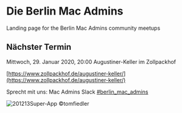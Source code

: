 # Die Berlin Mac Admins

Landing page for the Berlin Mac Admins community meetups

## Nächster Termin

Mittwoch, 29. Januar 2020, 20:00
Augustiner-Keller im Zollpackhof

[https://www.zollpackhof.de/augustiner-keller/](https://www.zollpackhof.de/augustiner-keller/)

Sprecht mit uns:
Mac Admins Slack 
[#berlin_mac_admins](https://macadmins.slack.com/archives/CFEUHA7D0)

![201213Super-App](https://user-images.githubusercontent.com/60174138/72886224-b2ae7880-3d09-11ea-9aee-3075902e3a8b.jpg)
©tomfiedler
